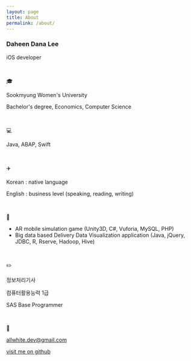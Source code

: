 ```yaml
---
layout: page
title: About
permalink: /about/
---
```




### Daheen Dana Lee

iOS developer

&nbsp;

:mortar_board:

Sookmyung Women's University 

Bachelor's degree, Economics, Computer Science

&nbsp;

:computer:

Java, ABAP, Swift

&nbsp;

:airplane:

Korean : native language

English : business level (speaking, reading, writing)

&nbsp;

:open_file_folder:

- AR mobile simulation game (Unity3D, C#, Vuforia, MySQL, PHP)
- Big data based Delivery Data Visualization application (Java, jQuery, JDBC, R, Rserve, Hadoop, Hive)

&nbsp;

:pencil2:

정보처리기사

컴퓨터활용능력 1급

SAS Base Programmer

&nbsp;

:envelope_with_arrow:

allwhite.dev@gmail.com

[visit me on github](https://github.com/daheenallwhite)

